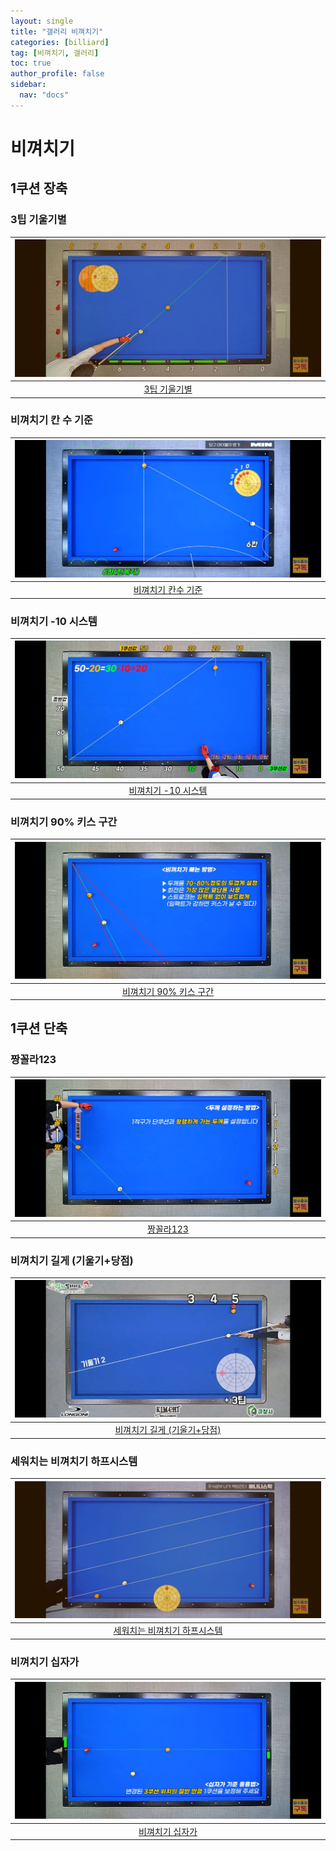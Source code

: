 ```yaml
---
layout: single
title: "갤러리 비껴치기"
categories: [billiard]
tag: [비껴치기, 갤러리]
toc: true
author_profile: false
sidebar:
  nav: "docs"
---
```


# 비껴치기

## 1쿠션 장축

### 3팁 기울기별

| [![짱콜라 3팁 기울기별](/images/%EB%B9%84%EA%BB%B4%EC%B9%98%EA%B8%B0%20%EC%A7%B1%EA%BC%B4%EB%9D%BC_%EB%B0%A9%EC%88%98.png)](https://docs.google.com/presentation/d/12C4k5RcPN5nFvqVp-oRXPBAuCi4brMq-/edit?usp=sharing&ouid=114978849290694301670&rtpof=true&sd=true) |
| :---: |
| [3팁 기울기별](https://youtu.be/sXma6UidbBw) |

### 비껴치기 칸 수 기준

| [![비껴치기 칸수 기준](/images/%EB%B9%84%EA%BB%B4%EC%B9%98%EA%B8%B0%20%EC%B9%B8%EC%88%98%EA%B8%B0%EC%A4%80.png)](https://docs.google.com/presentation/d/1kjIuAzlAfKlRd5gwrANg6T5rV40SqpE0/edit?usp=sharing&ouid=114978849290694301670&rtpof=true&sd=true) |
| :---: |
| [비껴치기 칸수 기준](https://youtu.be/nQieSPSBjWk) |

### 비껴치기 -10 시스템

| [![비껴치기 -10 시스템 1](/images/%EB%B9%84%EA%BB%B4%EC%B9%98%EA%B8%B0%20%EB%A7%88%EC%9D%B4%EB%84%88%EC%8A%A4%2010_1.png)](https://docs.google.com/presentation/d/1viztlQxvDOgWZljoG-HPjE_NNYKYgxiv/edit?usp=sharing&ouid=114978849290694301670&rtpof=true&sd=true) |
| :---: |
| [비껴치기 -10 시스템](https://youtu.be/8EG2cq36wnI) |

### 비껴치기 90% 키스 구간

| [![비껴치기 90% 키스 구간](/images/%EB%B9%84%EA%BB%B4%EC%B9%98%EA%B8%B0%20%ED%82%A4%EC%8A%A4%EA%B5%AC%EA%B0%84.png)](https://docs.google.com/presentation/d/1iFU-OYZxLp4nkhT1hU76jdrL4dgar8Pl/edit?usp=sharing&ouid=114978849290694301670&rtpof=true&sd=true) |
| :---: |
| [비껴치기 90% 키스 구간](https://youtu.be/f3C6IAc42RU) |

## 1쿠션 단축

### 짱꼴라123

| [![짱꼴라123 2](/images/%EC%A7%B1%EC%BD%9C%EB%9D%BC%202.png)](https://docs.google.com/presentation/d/1YRmRPJGWfYrN1wj0pBJ51LjbL-auYab-/edit?usp=sharing&ouid=114978849290694301670&rtpof=true&sd=true) |
| :---: |
| [짱꼴라123](https://youtu.be/-bNkFJA8FZA) |

### 비껴치기 길게 (기울기+당점)

| [![비껴치기 길게 (기울기+당점)](/images/%EB%B9%84%EA%BB%B4%EC%B9%98%EA%B8%B0%20%EA%B8%B8%EA%B2%8C%20%EA%B8%B0%EC%9A%B8%EA%B8%B0%20%EB%8B%B9%EC%A0%90.png)](https://docs.google.com/presentation/d/18GMIhN5Dxh1fbiGZoUvafICphaQTX0WS/edit?usp=sharing&ouid=114978849290694301670&rtpof=true&sd=true) |
| :---: |
| [비껴치기 길게 (기울기+당점)](https://youtu.be/UVhkdwlrozE) |

### 세워치는 비껴치기 하프시스템

| [![비껴치기-세워치는-방수](/images/%EB%B9%84%EA%BB%B4%EC%B9%98%EA%B8%B0_%EC%84%B8%EC%9B%8C%EC%B9%98%EB%8A%94_%EB%B0%A9%EC%88%98.png)](https://docs.google.com/presentation/d/1juPIlLLqYSOkThaLwSNkJvRDhElMELr7/edit?usp=sharing&ouid=114978849290694301670&rtpof=true&sd=true) |
| :---: |
| [세워치는 비껴치기 하프시스템](https://youtu.be/aLOwWML3gFk) |

### 비껴치기 십자가

| [![비껴치기 십자가 2](/images/%EB%B9%84%EA%BB%B4%EC%B9%98%EA%B8%B0%20%EC%8B%AD%EC%9E%90%EA%B0%80%202.png)](https://docs.google.com/presentation/d/1vZkr0UPPsDDcKGXP2WlI289tzo_N-xnW/edit?usp=sharing&ouid=114978849290694301670&rtpof=true&sd=true) |
| :---: |
| [비껴치기 십자가](https://youtu.be/vOp5lxtdIK0) |
